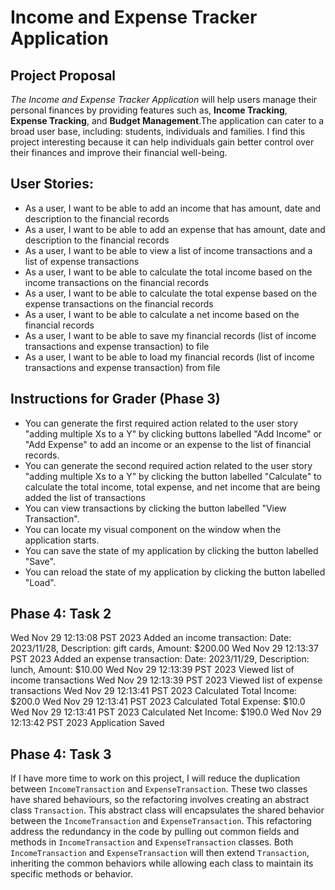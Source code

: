 # Income and Expense Tracker Application

## Project Proposal
*The Income and Expense Tracker Application* will help users manage their personal finances by providing features such as, **Income Tracking**, **Expense Tracking**, and **Budget Management**.The application can cater to a broad user base, including: students, individuals and families. I find this project interesting because it can help individuals gain better control over their finances and improve their financial well-being.

## User Stories:

- As a user, I want to be able to add an income that has amount, date and description to the financial records
- As a user, I want to be able to add an expense that has amount, date and description to the financial records
- As a user, I want to be able to view a list of income transactions and a list of expense transactions
- As a user, I want to be able to calculate the total income based on the income transactions on the financial records
- As a user, I want to be able to calculate the total expense based on the expense transactions on the financial records
- As a user, I want to be able to calculate a net income based on the financial records
- As a user, I want to be able to save my financial records (list of income transactions and expense transaction) to file
- As a user, I want to be able to load my financial records (list of income transactions and expense transaction) from file

## Instructions for Grader (Phase 3)
- You can generate the first required action related to the user story "adding multiple Xs to a Y" by clicking buttons labelled "Add Income" or "Add Expense" to add an income or an expense to the list of financial records.
- You can generate the second required action related to the user story "adding multiple Xs to a Y" by clicking the button labelled "Calculate" to calculate the total income, total expense, and net income that are being added the list of transactions
- You can view transactions by clicking the button labelled "View Transaction".
- You can locate my visual component on the window when the application starts.
- You can save the state of my application by clicking the button labelled "Save".
- You can reload the state of my application by clicking the button labelled "Load".

## Phase 4: Task 2

Wed Nov 29 12:13:08 PST 2023
Added an income transaction: Date: 2023/11/28, Description: gift cards, Amount: $200.00
Wed Nov 29 12:13:37 PST 2023
Added an expense transaction: Date: 2023/11/29, Description: lunch, Amount: $10.00
Wed Nov 29 12:13:39 PST 2023
Viewed list of income transactions
Wed Nov 29 12:13:39 PST 2023
Viewed list of expense transactions
Wed Nov 29 12:13:41 PST 2023
Calculated Total Income: $200.0
Wed Nov 29 12:13:41 PST 2023
Calculated Total Expense: $10.0
Wed Nov 29 12:13:41 PST 2023
Calculated Net Income: $190.0
Wed Nov 29 12:13:42 PST 2023
Application Saved

## Phase 4: Task 3
If I have more time to work on this project, I will reduce the duplication between `IncomeTransaction` and `ExpenseTransaction`. 
These two classes have shared behaviours, so the refactoring involves creating an abstract class `Transaction`. 
This abstract class will encapsulates the shared behavior between the `IncomeTransaction` and `ExpenseTransaction`. 
This refactoring address the redundancy in the code by pulling out common fields and methods in `IncomeTransaction` and `ExpenseTransaction` classes.
Both `IncomeTransaction` and `ExpenseTransaction` will then extend `Transaction`, inheriting the common behaviors 
while allowing each class to maintain its specific methods or behavior. 